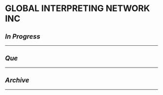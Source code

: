 # GLOBAL INTERPRETING NETWORK INC

## *In Progress*

--------------------

## *Que*

-----------------------------------
## *Archive*

-----------------------------------
